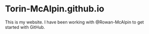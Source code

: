 # Torin-McAlpin.github.io
This is my website. I have been working with @Rowan-McAlpin to get started with GitHub.
